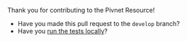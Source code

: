 Thank you for contributing to the Pivnet Resource!

- Have you made this pull request to the `develop` branch?
- Have you [run the tests locally](https://github.com/pivotal-cf/pivnet-resource#running-the-tests)?
